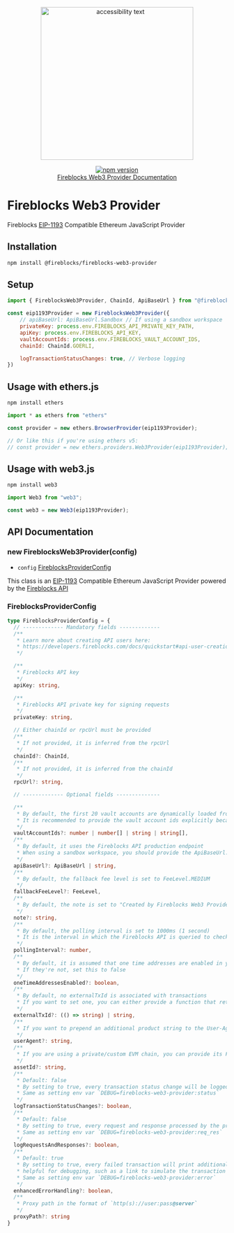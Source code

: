 <p align="center">
  <img src="./logo.svg" width="350" alt="accessibility text">
</p>
<div align="center">

  [![npm version](https://badge.fury.io/js/@fireblocks%2Ffireblocks-web3-provider.svg)](https://badge.fury.io/js/@fireblocks%2Ffireblocks-web3-provider) </br>
  [<ins>Fireblocks Web3 Provider Documentation</ins>](https://developers.fireblocks.com/docs/ethereum-development)
</div>


# Fireblocks Web3 Provider

Fireblocks [EIP-1193](https://eips.ethereum.org/EIPS/eip-1193) Compatible Ethereum JavaScript Provider

## Installation
```bash
npm install @fireblocks/fireblocks-web3-provider
```

## Setup
```js
import { FireblocksWeb3Provider, ChainId, ApiBaseUrl } from "@fireblocks/fireblocks-web3-provider";

const eip1193Provider = new FireblocksWeb3Provider({
    // apiBaseUrl: ApiBaseUrl.Sandbox // If using a sandbox workspace
    privateKey: process.env.FIREBLOCKS_API_PRIVATE_KEY_PATH,
    apiKey: process.env.FIREBLOCKS_API_KEY,
    vaultAccountIds: process.env.FIREBLOCKS_VAULT_ACCOUNT_IDS,
    chainId: ChainId.GOERLI,

    logTransactionStatusChanges: true, // Verbose logging
})
```

## Usage with ethers.js
```sh
npm install ethers
```

```js
import * as ethers from "ethers"

const provider = new ethers.BrowserProvider(eip1193Provider); 

// Or like this if you're using ethers v5:
// const provider = new ethers.providers.Web3Provider(eip1193Provider); 
```

## Usage with web3.js
```sh
npm install web3
```

```js
import Web3 from "web3";

const web3 = new Web3(eip1193Provider);
```

## API Documentation

### new FireblocksWeb3Provider(config)

- `config` [FireblocksProviderConfig](#FireblocksProviderConfig)

This class is an [EIP-1193](https://eips.ethereum.org/EIPS/eip-1193) Compatible Ethereum JavaScript Provider powered by the [Fireblocks API](https://docs.fireblocks.com/api/)

### FireblocksProviderConfig

```ts
type FireblocksProviderConfig = {
  // ------------- Mandatory fields -------------
  /** 
   * Learn more about creating API users here: 
   * https://developers.fireblocks.com/docs/quickstart#api-user-creation
   */

  /** 
   * Fireblocks API key
   */
  apiKey: string,

  /** 
   * Fireblocks API private key for signing requests
   */
  privateKey: string,

  // Either chainId or rpcUrl must be provided
  /** 
   * If not provided, it is inferred from the rpcUrl 
   */
  chainId?: ChainId,
  /** 
   * If not provided, it is inferred from the chainId 
   */
  rpcUrl?: string,

  // ------------- Optional fields --------------

  /** 
   * By default, the first 20 vault accounts are dynamically loaded from the Fireblocks API
   * It is recommended to provide the vault account ids explicitly because it helps avoid unnecessary API calls
   */
  vaultAccountIds?: number | number[] | string | string[],
  /** 
   * By default, it uses the Fireblocks API production endpoint
   * When using a sandbox workspace, you should provide the ApiBaseUrl.Sandbox value
   */
  apiBaseUrl?: ApiBaseUrl | string,
  /**
   * By default, the fallback fee level is set to FeeLevel.MEDIUM
   */
  fallbackFeeLevel?: FeeLevel,
  /**
   * By default, the note is set to "Created by Fireblocks Web3 Provider"
   */
  note?: string,
  /**
   * By default, the polling interval is set to 1000ms (1 second)
   * It is the interval in which the Fireblocks API is queried to check the status of transactions
   */
  pollingInterval?: number,
  /**
   * By default, it is assumed that one time addresses are enabled in your workspace
   * If they're not, set this to false
   */
  oneTimeAddressesEnabled?: boolean,
  /**
   * By default, no externalTxId is associated with transactions
   * If you want to set one, you can either provide a function that returns a string, or provide a string directly
   */
  externalTxId?: (() => string) | string,
  /**
   * If you want to prepend an additional product string to the User-Agent header, you can provide it here
   */
  userAgent?: string,
  /**
   * If you are using a private/custom EVM chain, you can provide its Fireblocks assetId here
   */
  assetId?: string,
  /**
   * Default: false
   * By setting to true, every transaction status change will be logged to the console
   * Same as setting env var `DEBUG=fireblocks-web3-provider:status`
   */
  logTransactionStatusChanges?: boolean,
  /**
   * Default: false
   * By setting to true, every request and response processed by the provider will be logged to the console
   * Same as setting env var `DEBUG=fireblocks-web3-provider:req_res`
   */
  logRequestsAndResponses?: boolean,
  /**
   * Default: true
   * By setting to true, every failed transaction will print additional information
   * helpful for debugging, such as a link to simulate the transaction on Tenderly
   * Same as setting env var `DEBUG=fireblocks-web3-provider:error`
   */
  enhancedErrorHandling?: boolean,
  /**
   * Proxy path in the format of `http(s)://user:pass@server`
   */
  proxyPath?: string
}
```
